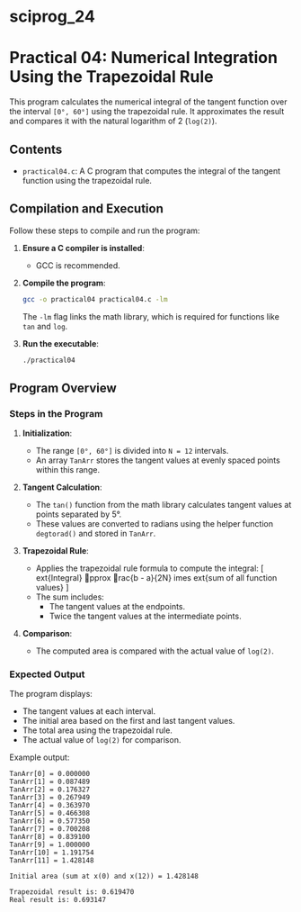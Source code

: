 # sciprog_24

# Practical 04: Numerical Integration Using the Trapezoidal Rule

This program calculates the numerical integral of the tangent function over the interval `[0°, 60°]` using the trapezoidal rule. It approximates the result and compares it with the natural logarithm of 2 (`log(2)`).

## Contents

- `practical04.c`: A C program that computes the integral of the tangent function using the trapezoidal rule.

## Compilation and Execution

Follow these steps to compile and run the program:

1. **Ensure a C compiler is installed**:
   - GCC is recommended.

2. **Compile the program**:

   ```bash
   gcc -o practical04 practical04.c -lm
   ```

   The `-lm` flag links the math library, which is required for functions like `tan` and `log`.

3. **Run the executable**:

   ```bash
   ./practical04
   ```

## Program Overview

### Steps in the Program

1. **Initialization**:
   - The range `[0°, 60°]` is divided into `N = 12` intervals.
   - An array `TanArr` stores the tangent values at evenly spaced points within this range.

2. **Tangent Calculation**:
   - The `tan()` function from the math library calculates tangent values at points separated by 5°.
   - These values are converted to radians using the helper function `degtorad()` and stored in `TanArr`.

3. **Trapezoidal Rule**:
   - Applies the trapezoidal rule formula to compute the integral:
     \[
     	ext{Integral} pprox rac{b - a}{2N} 	imes 	ext{sum of all function values}
     \]
   - The sum includes:
     - The tangent values at the endpoints.
     - Twice the tangent values at the intermediate points.

4. **Comparison**:
   - The computed area is compared with the actual value of `log(2)`.

### Expected Output

The program displays:
- The tangent values at each interval.
- The initial area based on the first and last tangent values.
- The total area using the trapezoidal rule.
- The actual value of `log(2)` for comparison.

Example output:

```plaintext
TanArr[0] = 0.000000
TanArr[1] = 0.087489
TanArr[2] = 0.176327
TanArr[3] = 0.267949
TanArr[4] = 0.363970
TanArr[5] = 0.466308
TanArr[6] = 0.577350
TanArr[7] = 0.700208
TanArr[8] = 0.839100
TanArr[9] = 1.000000
TanArr[10] = 1.191754
TanArr[11] = 1.428148

Initial area (sum at x(0) and x(12)) = 1.428148

Trapezoidal result is: 0.619470
Real result is: 0.693147
```
